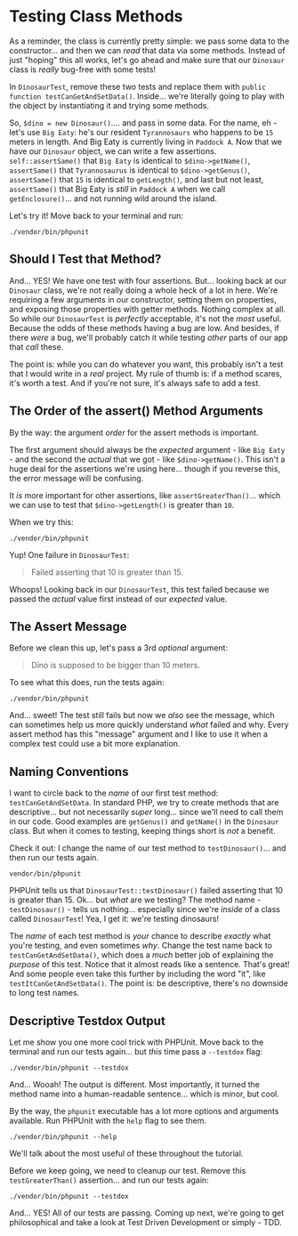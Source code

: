 # Testing Class Methods

As a reminder, the class is currently pretty simple: we pass some data to the constructor...
and then we can *read* that data via some methods. Instead of just "hoping" this all works,
let's go ahead and make sure that our `Dinosaur` class is *really* bug-free with some tests!

In `DinosaurTest`, remove these two tests and replace them with
`public function testCanGetAndSetData()`. Inside... we're literally going to play with
the object by instantiating it and trying some methods.

So, `$dino = new Dinosaur()`.... and pass in some data.
For the name, eh - let's use `Big Eaty`: he's our resident `Tyrannosaurs` who happens to
be `15` meters in length. And Big Eaty is currently living in `Paddock A`. Now
that we have our `Dinosaur` object, we can write a few assertions. `self::assertSame()`
that `Big Eaty` is identical to `$dino->getName()`, `assertSame()` that `Tyrannosaurus` is
identical to `$dino->getGenus()`, `assertSame()` that `15` is identical to `getLength()`,
and last but not least, `assertSame()` that Big Eaty is *still* in `Paddock A` when we
call `getEnclosure()`... and not running wild around the island.

Let's try it! Move back to your terminal and run:

```terminal
./vendor/bin/phpunit
```
## Should I Test that Method?

And... YES! We have one test with four assertions. But... looking back at our
`Dinosaur` class, we're not really doing a whole heck of a lot in here. We're
requiring a few arguments in our constructor, setting them on properties, and
exposing those properties with getter methods. Nothing complex at all. So while
our `DinosaurTest` is *perfectly* acceptable, it's not the *most* useful.
Because the odds of these methods having a bug are low. And besides, if there
*were* a bug, we'll probably catch it while testing *other* parts of our app
that *call* these.

The point is: while you can do whatever you want, this probably
isn't a test that I would write in a *real* project. My rule of thumb is:
if a method scares, it's worth a test. And if you're not sure, it's always
safe to add a test.

## The Order of the assert() Method Arguments

By the way: the argument *order* for the assert methods is important.

The first argument should always be the *expected* argument - like
`Big Eaty` - and the second the *actual* that we got - like `$dino->getName()`.
This isn't a huge deal for the assertions we're using here... though if
you reverse this, the error message will be confusing.

It *is* more important for other assertions, like `assertGreaterThan()`... which we
can use to test that `$dino->getLength()` is greater than `10`.

When we try this:

```terminal-silent
./vendor/bin/phpunit
```

Yup! One failure in `DinosaurTest`:

> Failed asserting that 10 is greater than 15.

Whoops! Looking back in our `DinosaurTest`, this test failed because
we passed the *actual* value first instead of our *expected* value.

## The Assert Message

Before we clean this up, let's pass a 3rd *optional* argument:

> Dino is supposed to be bigger than 10 meters.

To see what this does, run the tests again:

```terminal-silent
./vendor/bin/phpunit
```

And... sweet! The test still fails but now we *also* see the message, which
can sometimes help us more quickly understand *what* failed and why. Every
assert method has this "message" argument and I like to use it when a complex
test could use a bit more explanation.

## Naming Conventions

I want to circle back to the *name* of our first test method: `testCanGetAndSetData`.
In standard PHP, we try to create methods that are descriptive... but not necessarily
*super* long... since we'll need to call them in our code. Good examples
are `getGenus()` and `getName()` in the `Dinosaur` class. But when it comes to testing,
keeping things short is *not* a benefit.

Check it out: I change the name of our test method to `testDinosaur()`...
and then run our tests again.

```terminal-silent
vendor/bin/phpunit
```

PHPUnit tells us that `DinosaurTest::testDinosaur()` failed asserting that 10 is
greater than 15. Ok... but *what* are we testing? The method name - `testDinosaur()` -
tells us nothing... especially since we're *inside* of a class called `DinosaurTest`!
Yea, I get it: we're testing dinosaurs!

The *name* of each test method is *your* chance to describe *exactly* what you're
testing, and even sometimes *why*. Change the test name back to `testCanGetAndSetData()`,
which does a *much* better job of explaining the *purpose* of this test. Notice that
it almost reads like a sentence. That's great! And some people even take this further
by including the word "it", like `testItCanGetAndSetData()`. The point is: be descriptive,
there's no downside to long test names.

## Descriptive Testdox Output

Let me show you one more cool trick with PHPUnit. Move back to the terminal and run our tests
again... but *this* time pass a `--testdox` flag:

```terminal-silent
./vendor/bin/phpunit --testdox
```

And... Wooah! The output is different. Most importantly, it turned the method name
into a human-readable sentence... which is minor, but cool.

By the way, the `phpunit` executable has a lot more options and arguments available.
Run PHPUnit with the `help` flag to see them.

```terminal-silent
./vendor/bin/phpunit --help
```

We'll talk about the most useful of these throughout the tutorial.

Before we keep going, we need to cleanup our test. Remove this `testGreaterThan()` assertion...
and run our tests again:

```terminal-silent
./vendor/bin/phpunit --testdox
```

And... YES! All of our tests are passing. Coming up next, we're going to get
philosophical and take a look at Test Driven Development or simply - TDD.


